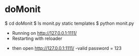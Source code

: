 doMonit
=======

$ cd doMonit
$ ls
monit.py  static  templates
$ python monit.py 
 * Running on http://127.0.0.1:1111/
 * Restarting with reloader

- then open http://127.0.0.1:1111/
-valid password = 123
